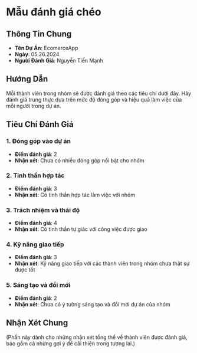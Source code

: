 
# Mẫu đánh giá chéo

## Thông Tin Chung
- **Tên Dự Án**: EcomerceApp
- **Ngày**: 05.26.2024
- **Người Đánh Giá**: Nguyễn Tiến Mạnh

## Hướng Dẫn
Mỗi thành viên trong nhóm sẽ được đánh giá theo các tiêu chí dưới đây. Hãy đánh giá trung thực dựa trên mức độ đóng góp và hiệu quả làm việc của mỗi người trong dự án.

## Tiêu Chí Đánh Giá
### 1. Đóng góp vào dự án
- **Điểm đánh giá**: 2
- **Nhận xét**: Chưa có nhiều đóng góp nổi bật cho nhóm

### 2. Tinh thần hợp tác
- **Điểm đánh giá**: 3
- **Nhận xét**: Có tinh thần hợp tác làm việc với nhóm

### 3. Trách nhiệm và thái độ
- **Điểm đánh giá**: 4
- **Nhận xét**: Có tinh thần tự giác với công việc được giao

### 4. Kỹ năng giao tiếp
- **Điểm đánh giá**: 3
- **Nhận xét**: Kỹ năng giao tiếp với các thành viên trong nhóm chưa thật sự được tốt

### 5. Sáng tạo và đổi mới
- **Điểm đánh giá**: 2
- **Nhận xét**: Chưa có ý tưởng sáng tạo và đổi mới dự án của nhóm

## Nhận Xét Chung
(Phần này dành cho những nhận xét tổng thể về thành viên được đánh giá, bao gồm cả những gợi ý để cải thiện trong tương lai.)
